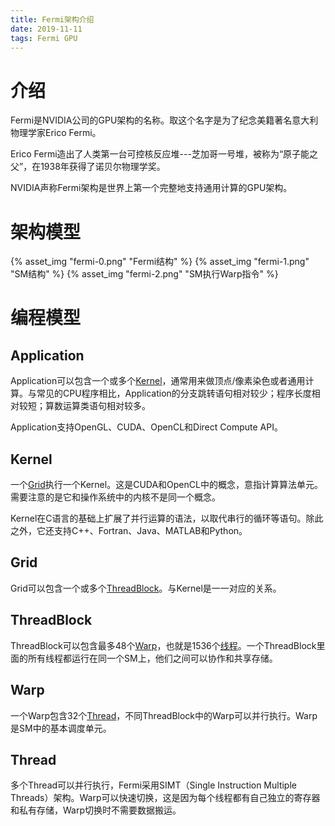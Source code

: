 ```yaml
---
title: Fermi架构介绍
date: 2019-11-11
tags: Fermi GPU
---
```


# 介绍
Fermi是NVIDIA公司的GPU架构的名称。取这个名字是为了纪念美籍著名意大利物理学家Erico Fermi。

Erico Fermi造出了人类第一台可控核反应堆---芝加哥一号堆，被称为“原子能之父”，在1938年获得了诺贝尔物理学奖。

NVIDIA声称Fermi架构是世界上第一个完整地支持通用计算的GPU架构。

# 架构模型
{% asset_img "fermi-0.png" "Fermi结构" %}
{% asset_img "fermi-1.png" "SM结构" %}
{% asset_img "fermi-2.png" "SM执行Warp指令" %}

# 编程模型
## Application
Application可以包含一个或多个[Kernel](#Kernel)，通常用来做顶点/像素染色或者通用计算。与常见的CPU程序相比，Application的分支跳转语句相对较少；程序长度相对较短；算数运算类语句相对较多。

Application支持OpenGL、CUDA、OpenCL和Direct Compute API。

## Kernel
一个[Grid](#Grid)执行一个Kernel。这是CUDA和OpenCL中的概念，意指计算算法单元。需要注意的是它和操作系统中的内核不是同一个概念。

Kernel在C语言的基础上扩展了并行运算的语法，以取代串行的循环等语句。除此之外，它还支持C++、Fortran、Java、MATLAB和Python。

## Grid
Grid可以包含一个或多个[ThreadBlock](#ThreadBlock)。与Kernel是一一对应的关系。

## ThreadBlock
ThreadBlock可以包含最多48个[Warp](#Warp)，也就是1536个[线程](线程)。一个ThreadBlock里面的所有线程都运行在同一个SM上，他们之间可以协作和共享存储。

## Warp
一个Warp包含32个[Thread](#Thread)，不同ThreadBlock中的Warp可以并行执行。Warp是SM中的基本调度单元。

## Thread
多个Thread可以并行执行，Fermi采用SIMT（Single Instruction Multiple Threads）架构。Warp可以快速切换，这是因为每个线程都有自己独立的寄存器和私有存储，Warp切换时不需要数据搬运。
